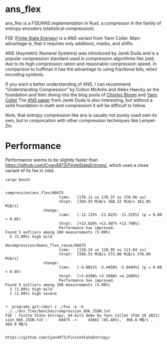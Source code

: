 # ans_flex

ans_flex is a FSE/ANS implementation in Rust, a compressor in the family of entropy encoders (statistical compression).

FSE ([Finite State Entropy](https://github.com/Cyan4973/FiniteStateEntropy/)) is a ANS variant from Yann Collet. Main advantage is, that it requires only additions,
masks, and shifts.

ANS (Asymetric Numeral Systems) was introduced by Jarek Duda and is a popular compression standard
used in compression algorithms like zstd, due to its high compression ration and reasonable
compression speed. In comparison to huffman it has the advantage to using fractional bits, when encoding symbols.

If you want a better understanding of ANS, I can recommend "Understanding Compression" by Colton
McAnlis and Aleks Haecky as the foundation and then diving into the blog posts of [Charles Bloom](http://cbloomrants.blogspot.com/2014/01/1-30-14-understanding-ans-1.html)
and [Yann Collet](https://fastcompression.blogspot.com/2013/12/finite-state-entropy-new-breed-of.html)
The [ANS paper](https://arxiv.org/pdf/1311.2540.pdf) from Jarek Duda is also interesting, but without a solid
foundation in math and compression it will be difficult to follow.

Note, that entropy compression like ans is usually not purely used own its own, but in conjuncation with other compression techniques like Lempel-Ziv.

# Performance

Performance seems to be slightly faster than https://github.com/Cyan4973/FiniteStateEntropy/, which uses a close variant of its fse in zstd.

`cargo bench`

```

compression/ans_flex/66675                                                                            
                        time:   [176.11 us 176.37 us 176.66 us]
                        thrpt:  [359.93 MiB/s 360.52 MiB/s 361.05 MiB/s]
                 change:
                        time:   [-12.125% -11.822% -11.525%] (p = 0.00 < 0.05)
                        thrpt:  [+13.026% +13.407% +13.798%]
                        Performance has improved.
Found 5 outliers among 100 measurements (5.00%)
  5 (5.00%) high mild

decompression/deans_flex_reuse/66675                                                                            
                        time:   [110.24 us 110.95 us 111.84 us]
                        thrpt:  [568.53 MiB/s 573.08 MiB/s 576.80 MiB/s]
                 change:
                        time:   [-4.0021% -3.4458% -2.9494%] (p = 0.00 < 0.05)
                        thrpt:  [+3.0390% +3.5688% +4.1689%]
                        Performance has improved.
Found 5 outliers among 100 measurements (5.00%)
  3 (3.00%) high mild
  2 (2.00%) high severe


➜  programs git:(dev) ✗ ./fse -e -b ../../ans_flex/benches/compression_66k_JSON.txt
FSE : Finite State Entropy, 64-bits demo by Yann Collet (Feb 19 2021)
sion_66k_JSON.txt :     66675 ->     43661 (65.48%),  366.6 MB/s ,  469.9 MB/s


https://github.com/Cyan4973/FiniteStateEntropy/

```
